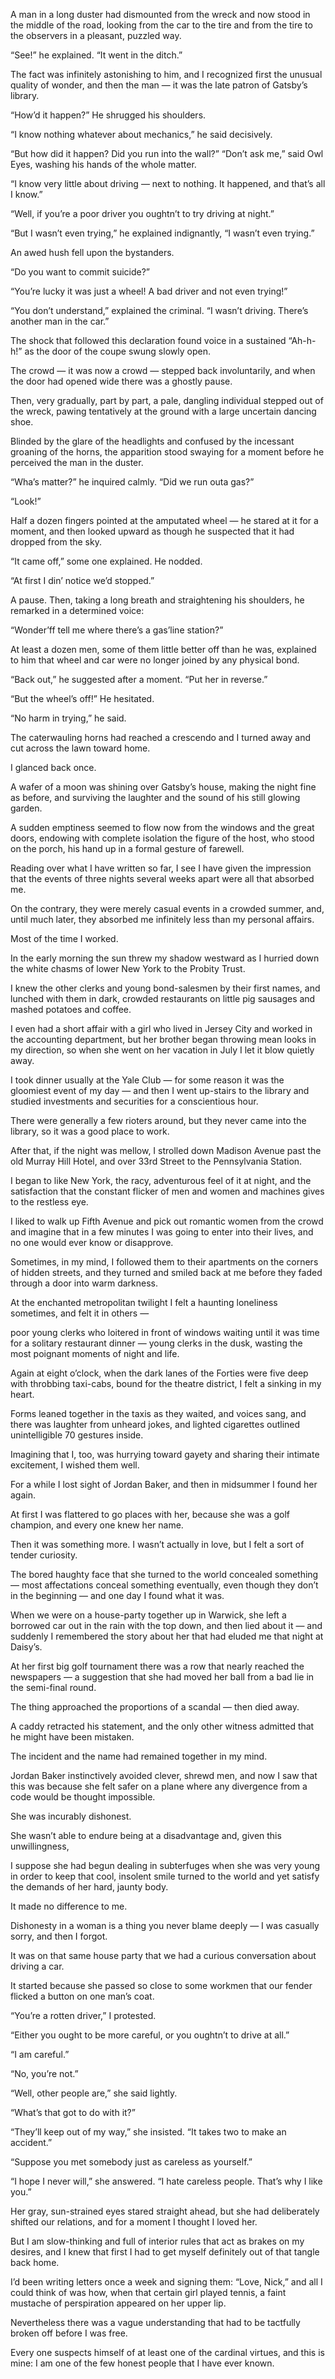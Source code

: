 
A man in a long duster had dismounted from the wreck and now stood in the middle of the road, looking from the car to the tire and from the tire to the observers in a pleasant, puzzled way.

“See!” he explained. “It went in the ditch.”

The fact was infinitely astonishing to him, and I recognized first the unusual quality of wonder, and then the man — it was the late patron of Gatsby’s library.

“How’d it happen?” He shrugged his shoulders.

“I know nothing whatever about mechanics,” he said decisively.

“But how did it happen? Did you run into the wall?” “Don’t ask me,” said Owl Eyes, washing his hands of the whole matter.

“I know very little about driving — next to nothing. It happened, and that’s all I know.”

“Well, if you’re a poor driver you oughtn’t to try driving at night.”

“But I wasn’t even trying,” he explained indignantly, “I wasn’t even trying.”

An awed hush fell upon the bystanders.

“Do you want to commit suicide?”

“You’re lucky it was just a wheel! A bad driver and not even trying!”

“You don’t understand,” explained the criminal. “I wasn’t driving. There’s another man in the car.”

The shock that followed this declaration found voice in a sustained “Ah-h-h!” as the door of the coupe swung slowly open.

The crowd — it was now a crowd — stepped back involuntarily, and when the door had opened wide there was a ghostly pause.

Then, very gradually, part by part, a pale, dangling individual stepped out of the wreck, pawing tentatively at the ground with a large uncertain dancing shoe.

Blinded by the glare of the headlights and confused by the incessant groaning of the horns, the apparition stood swaying for a moment before he perceived the man in the duster.

“Wha’s matter?” he inquired calmly. “Did we run outa gas?”

“Look!”

Half a dozen fingers pointed at the amputated wheel — he stared at it for a moment, and then looked upward as though he suspected that it had dropped from the sky.

“It came off,” some one explained. He nodded.

“At first I din’ notice we’d stopped.”

A pause. Then, taking a long breath and straightening his shoulders, he remarked in a determined voice:

“Wonder’ff tell me where there’s a gas’line station?”

At least a dozen men, some of them little better off than he was, explained to him that wheel and car were no longer joined by any physical bond.

“Back out,” he suggested after a moment. “Put her in reverse.”

“But the wheel’s off!” He hesitated.

“No harm in trying,” he said.

The caterwauling horns had reached a crescendo and I turned away and cut across the lawn toward home.

I glanced back once.

A wafer of a moon was shining over Gatsby’s house, making the night fine as before, and surviving the laughter and the sound of his still glowing garden.

A sudden emptiness seemed to flow now from the windows and the great doors, endowing with complete isolation the figure of the host, who stood on the porch, his hand up in a formal gesture of farewell.

Reading over what I have written so far, I see I have given the impression that the events of three nights several weeks apart were all that absorbed me.

On the contrary, they were merely casual events in a crowded summer, and, until much later, they absorbed me infinitely less than my personal affairs.

Most of the time I worked.

In the early morning the sun threw my shadow westward as I hurried down the white chasms of lower New York to the Probity Trust.

I knew the other clerks and young bond-salesmen by their first names, and lunched with them in dark, crowded restaurants on little pig sausages and mashed potatoes and coffee.

I even had a short affair with a girl who lived in Jersey City and worked in the accounting department, but her brother began throwing mean looks in my direction, so when she went on her vacation in July I let it blow quietly away.

I took dinner usually at the Yale Club — for some reason it was the gloomiest event of my day — and then I went up-stairs to the library and studied investments and securities for a conscientious hour.

There were generally a few rioters around, but they never came into the library, so it was a good place to work.

After that, if the night was mellow, I strolled down Madison Avenue past the old Murray Hill Hotel, and over 33rd Street to the Pennsylvania Station.

I began to like New York, the racy, adventurous feel of it at night, and the satisfaction that the constant flicker of men and women and machines gives to the restless eye.

I liked to walk up Fifth Avenue and pick out romantic women from the crowd and imagine that in a few minutes I was going to enter into their lives, and no one would ever know or disapprove.

Sometimes, in my mind, I followed them to their apartments on the corners of hidden streets, and they turned and smiled back at me before they faded through a door into warm darkness.

At the enchanted metropolitan twilight I felt a haunting loneliness sometimes, and felt it in others —

poor young clerks who loitered in front of windows waiting until it was time for a solitary restaurant dinner — young clerks in the dusk, wasting the most poignant moments of night and life.

Again at eight o’clock, when the dark lanes of the Forties were five deep with throbbing taxi-cabs, bound for the theatre district, I felt a sinking in my heart.

Forms leaned together in the taxis as they waited, and voices sang, and there was laughter from unheard jokes, and lighted cigarettes outlined unintelligible 70 gestures inside.

Imagining that I, too, was hurrying toward gayety and sharing their intimate excitement, I wished them well.

For a while I lost sight of Jordan Baker, and then in midsummer I found her again.

At first I was flattered to go places with her, because she was a golf champion, and every one knew her name.

Then it was something more. I wasn’t actually in love, but I felt a sort of tender curiosity.

The bored haughty face that she turned to the world concealed something — most affectations conceal something eventually, even though they don’t in the beginning — and one day I found what it was.

When we were on a house-party together up in Warwick, she left a borrowed car out in the rain with the top down, and then lied about it — and suddenly I remembered the story about her that had eluded me that night at Daisy’s.

At her first big golf tournament there was a row that nearly reached the newspapers — a suggestion that she had moved her ball from a bad lie in the semi-final round.

The thing approached the proportions of a scandal — then died away.

A caddy retracted his statement, and the only other witness admitted that he might have been mistaken.

The incident and the name had remained together in my mind.

Jordan Baker instinctively avoided clever, shrewd men, and now I saw that this was because she felt safer on a plane where any divergence from a code would be thought impossible.

She was incurably dishonest.

She wasn’t able to endure being at a disadvantage and, given this unwillingness,

I suppose she had begun dealing in subterfuges when she was very young in order to keep that cool, insolent smile turned to the world and yet satisfy the demands of her hard, jaunty body.

It made no difference to me.

Dishonesty in a woman is a thing you never blame deeply — I was casually sorry, and then I forgot.

It was on that same house party that we had a curious conversation about driving a car.

It started because she passed so close to some workmen that our fender flicked a button on one man’s coat.

“You’re a rotten driver,” I protested.

“Either you ought to be more careful, or you oughtn’t to drive at all.”

“I am careful.”

“No, you’re not.”

“Well, other people are,” she said lightly.

“What’s that got to do with it?”

“They’ll keep out of my way,” she insisted. “It takes two to make an accident.”

“Suppose you met somebody just as careless as yourself.”

“I hope I never will,” she answered. “I hate careless people. That’s why I like you.”

Her gray, sun-strained eyes stared straight ahead, but she had deliberately shifted our relations, and for a moment I thought I loved her.

But I am slow-thinking and full of interior rules that act as brakes on my desires, and I knew that first I had to get myself definitely out of that tangle back home.

I’d been writing letters once a week and signing them: “Love, Nick,” and all I could think of was how, when that certain girl played tennis, a faint mustache of perspiration appeared on her upper lip.

Nevertheless there was a vague understanding that had to be tactfully broken off before I was free.

Every one suspects himself of at least one of the cardinal virtues, and this is mine: I am one of the few honest people that I have ever known.